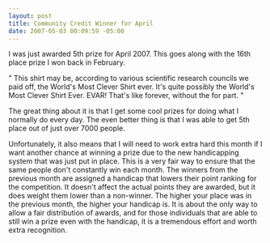 ```yaml
---
layout: post
title: Community Credit Winner for April
date: 2007-05-03 00:09:59 -05:00
---
```


I was just awarded 5th prize for April 2007. This goes along with the 16th place prize I won back in February.

" This shirt may be, according to various scientific research councils we paid off, the World's Most Clever Shirt ever. It's quite possibly the World's Most Clever Shirt Ever. EVAR! That's like forever, without the for part. "

The great thing about it is that I get some cool prizes for doing what I normally do every day. The even better thing is that I was able to get 5th place out of just over 7000 people.

Unfortunately, it also means that I will need to work extra hard this month if I want another chance at winning a prize due to the new handicapping system that was just put in place. This is a very fair way to ensure that the same people don't constantly win each month. The winners from the previous month are assigned a handicap that lowers their point ranking for the competition. It doesn't affect the actual points they are awarded, but it does weight them lower than a non-winner. The higher your place was in the previous month, the higher your handicap is. It is about the only way to allow a fair distribution of awards, and for those individuals that are able to still win a prize even with the handicap, it is a tremendous effort and worth extra recognition.
